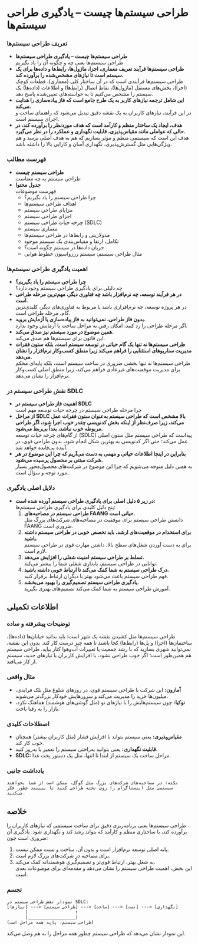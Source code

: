 # طراحی سیستم‌ها چیست – یادگیری طراحی سیستم‌ها

### تعریف طراحی سیستم‌ها
- **طراحی سیستم‌ها چیست – یادگیری طراحی سیستم‌ها**  
  طراحی سیستم‌ها یعنی چه و چگونه آن را یاد بگیریم   
- **طراحی سیستم‌ها فرآیند تعریف معماری، اجزا، ماژول‌ها، رابط‌ها و داده‌ها برای یک سیستم است تا نیازهای مشخص‌شده را برآورده کند.**  
  طراحی سیستم‌ها فرآیندی است که در آن ساختار کلی (معماری)، قطعات کوچک (اجزا)، بخش‌های مستقل (ماژول‌ها)، نقاط اتصال (رابط‌ها) و اطلاعات (داده‌ها) یک سیستم را مشخص می‌کنیم تا به خواسته‌های تعیین‌شده پاسخ دهد.  
- **این شامل ترجمه نیازهای کاربر به یک طرح جامع است که فاز پیاده‌سازی را هدایت می‌کند.**  
  در این فرآیند، نیازهای کاربران به یک نقشه دقیق تبدیل می‌شود که راهنمای ساخت و اجرای سیستم است.  
- **هدف، ایجاد یک ساختار منظم و کارآمد است که هدف موردنظر را برآورده کند، در حالی که عواملی مانند مقیاس‌پذیری، قابلیت نگهداری و عملکرد را در نظر می‌گیرد.**  
  هدف این است که سیستمی منظم و مؤثر بسازیم که هم به هدف اصلی برسد و هم ویژگی‌هایی مثل گسترش‌پذیری، نگهداری آسان و کارایی بالا را داشته باشد.  

### فهرست مطالب
- **طراحی سیستم چیست**  
  طراحی سیستم به چه معناست  
- **جدول محتوا**  
  فهرست موضوعات  
  - چرا طراحی سیستم را یاد بگیریم؟  
  - اهداف طراحی سیستم‌ها  
  - مزایای طراحی سیستم  
  - اجزای طراحی سیستم  
  - چرخه حیات طراحی سیستم (SDLC)  
  - معماری سیستم  
  - مدولاریتی و رابط‌ها در طراحی سیستم‌ها  
  - تکامل، ارتقا و مقیاس‌بندی یک سیستم موجود  
  - جریان داده‌ها در سیستم چگونه است؟  
  - مثال طراحی سیستم: سیستم رزرواسیون خطوط هوایی  

### اهمیت یادگیری طراحی سیستم‌ها
- **چرا طراحی سیستم را یاد بگیریم؟**  
  چه دلیلی برای یادگیری طراحی سیستم وجود دارد؟  
- **در هر فرآیند توسعه، چه نرم‌افزار باشد چه فناوری دیگر، مهم‌ترین مرحله طراحی است.**  
  در هر پروژه توسعه، چه نرم‌افزاری باشد یا مربوط به فناوری‌های دیگر، کلیدی‌ترین گام، مرحله طراحی است.  
- **بدون فاز طراحی، نمی‌توانید به فاز پیاده‌سازی یا آزمایش بروید.**  
  اگر مرحله طراحی را رد کنید، امکان رفتن به مراحل ساخت یا آزمایش وجود ندارد.  
- **همین موضوع در مورد سیستم نیز صدق می‌کند.**  
  این قانون برای سیستم‌ها هم صدق می‌کند.  
- **طراحی سیستم‌ها نه تنها یک گام حیاتی در توسعه سیستم است، بلکه ستون فقرات مدیریت سناریوهای استثنایی را فراهم می‌کند زیرا منطق کسب‌وکار نرم‌افزار را نشان می‌دهد.**  
  طراحی سیستم‌ها نه تنها بخشی ضروری در ساخت سیستم است، بلکه پایه‌ای محکم برای مدیریت موقعیت‌های غیرعادی فراهم می‌کند، زیرا منطق اصلی کسب‌وکار نرم‌افزار را نشان می‌دهد.  

### نقش طراحی سیستم در SDLC
- **اهمیت فاز طراحی سیستم در SDLC**  
  چرا مرحله طراحی سیستم در چرخه حیات توسعه مهم است  
- **از مراحل SDLC بالا مشخص است که طراحی سیستم به‌عنوان ستون فقرات عمل می‌کند، زیرا صرف‌نظر از اینکه بخش کدنویسی چقدر خوب اجرا شود، اگر طراحی مربوطه خوب نباشد، بعداً بی‌ربط می‌شود.**  
  از گام‌های چرخه حیات توسعه (SDLC) پیداست که طراحی سیستم مثل ستون اصلی عمل می‌کند؛ حتی اگر کدنویسی به بهترین شکل انجام شود، بدون طراحی قوی، در آینده بی‌فایده خواهد شد.  
- **بنابراین در اینجا اطلاعات حیاتی و مهمی به دست می‌آریم که چرا این موضوع در هر شرکت مبتنی بر محصول پرسیده می‌شود.**  
  به همین دلیل متوجه می‌شویم که چرا این موضوع در شرکت‌های محصول‌محور بسیار مورد توجه و سؤال است.  

### دلایل اصلی یادگیری
- **در زیر ۵ دلیل اصلی برای یادگیری طراحی سیستم آورده شده است:**  
  پنج دلیل کلیدی برای یادگیری طراحی سیستم‌ها:  
  1. **طراحی سیستم در مصاحبه‌های FAANG حیاتی است.**  
     دانستن طراحی سیستم برای موفقیت در مصاحبه‌های شرکت‌های بزرگ مثل FAANG ضروری است.  
  2. **برای استخدام در موقعیت‌های ارشد، باید تخصص خوبی در طراحی سیستم داشته باشید.**  
     برای به دست آوردن شغل‌های سطح بالا، داشتن مهارت قوی در طراحی سیستم لازم است.  
  3. **تسلط بر طراحی سیستم امنیت شغلی را افزایش می‌دهد.**  
     توانایی در طراحی سیستم، پایداری شغلی شما را بیشتر می‌کند.  
  4. **درک طراحی سیستم به شما کمک می‌کند تا ارتباط خوبی داشته باشید.**  
     فهم طراحی سیستم باعث می‌شود بهتر با دیگران ارتباط برقرار کنید.  
  5. **یادگیری طراحی سیستم تصمیم‌گیری را بهبود می‌بخشد.**  
     آموزش طراحی سیستم به شما کمک می‌کند تصمیم‌های بهتری بگیرید.  

## اطلاعات تکمیلی

### توضیحات پیشرفته و ساده
طراحی سیستم‌ها مثل کشیدن نقشه یک شهر است: باید بدانید خیابان‌ها (داده‌ها)، ساختمان‌ها (اجزا) و پل‌ها (رابط‌ها) کجا باشند تا همه چیز درست کار کند. بدون این نقشه، نمی‌توانید شهری بسازید که با رشد جمعیت یا تغییرات آب‌وهوا کنار بیاید. طراحی سیستم هم همین‌طور است؛ اگر خوب طراحی نشود، با افزایش کاربران یا نیازهای جدید، سیستم از کار می‌افتد.

### مثال واقعی
- **آمازون:** این شرکت با طراحی سیستم قوی، در روزهای شلوغ مثل بلک فرایدی، میلیون‌ها خرید را مدیریت می‌کند و سرورهایش خودکار بزرگ‌تر می‌شوند.  
- **نوکیا:** چون سیستم‌هایش را با نیازهای نو (مثل گوشی‌های هوشمند) هماهنگ نکرد، بازار را به رقبا باخت.  

### اصطلاحات کلیدی
- **مقیاس‌پذیری:** یعنی سیستم بتواند با افزایش فشار (مثل کاربران بیشتر) همچنان خوب کار کند.  
- **قابلیت نگهداری:** یعنی بتوانید به‌راحتی سیستم را تعمیر یا به‌روز کنید.  
- **SDLC:** مراحل ساخت یک سیستم از ابتدا تا انتها، مثل یک دستور پخت غذا.  

### یادداشت جانبی
```
نکته: در مصاحبه‌های شرکت‌های بزرگ مثل گوگل، ممکن است از شما بخواهند سیستمی مثل اینستاگرام را روی تخته طراحی کنید تا ببینند چطور فکر می‌کنید.
```

## خلاصه
طراحی سیستم‌ها یعنی برنامه‌ریزی دقیق برای ساخت سیستمی که نیازهای کاربران را برآورده کند، با ساختاری منظم و کارآمد که بتواند رشد کند و نگهداری شود. یادگیری آن ضروری است چون:  
1. پایه اصلی توسعه نرم‌افزار است و بدون آن، ساخت و تست ممکن نیست.  
2. برای مصاحبه در شرکت‌های بزرگ لازم است.  
3. به شغل بهتر، ارتباط قوی‌تر و تصمیم‌گیری هوشمندانه کمک می‌کند.  
این بخش، اهمیت طراحی سیستم را نشان می‌دهد و مقدمه‌ای برای موضوعات بعدی است.

### تجسم
```
نمودار نقش طراحی سیستم در SDLC:
[نیازها] ---> [طراحی سیستم] ---> [ساخت] ---> [تست] ---> [نگهداری]  
       |                  ↑  
       |__________________|  
(طراحی سیستم، پایه همه مراحل است)
```  
این نمودار نشان می‌دهد که طراحی سیستم چطور همه مراحل را به هم وصل می‌کند.

